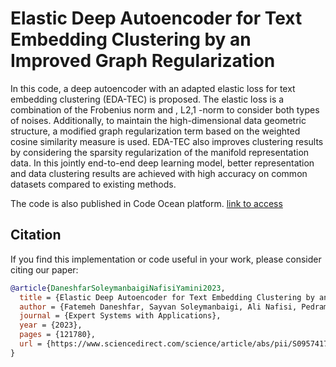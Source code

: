 # Elastic Deep Autoencoder for Text Embedding Clustering by an Improved Graph Regularization
In this code, a deep autoencoder with an adapted elastic loss for text embedding clustering (EDA-TEC) is proposed. The elastic loss is a combination of the Frobenius norm and , L2,1 -norm to consider both types of noises. Additionally, to maintain the high-dimensional data geometric structure, a modified graph regularization term based on the weighted cosine similarity measure is used. EDA-TEC also improves clustering results by considering the sparsity regularization of the manifold representation data. In this jointly end-to-end deep learning model, better representation and data clustering results are achieved with high accuracy on common datasets compared to existing methods.

The code is also published in Code Ocean platform. [link to access](https://codeocean.com/capsule/3ed804c0-d040-4f03-b047-52e83b8eed0c/)
## Citation

If you find this implementation or code useful in your work, please consider citing our paper:

```bibtex
@article{DaneshfarSoleymanbaigiNafisiYamini2023,
  title = {Elastic Deep Autoencoder for Text Embedding Clustering by an Improved Graph Regularization},
  author = {Fatemeh Daneshfar, Sayvan Soleymanbaigi, Ali Nafisi, Pedram Yamini},
  journal = {Expert Systems with Applications},
  year = {2023},
  pages = {121780},
  url = {https://www.sciencedirect.com/science/article/abs/pii/S0957417423022820},
}
